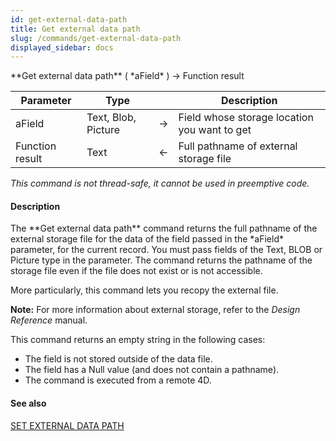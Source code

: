 ```yaml
---
id: get-external-data-path
title: Get external data path
slug: /commands/get-external-data-path
displayed_sidebar: docs
---
```


<!--REF #_command_.Get external data path.Syntax-->**Get external data path** ( *aField* ) -> Function result<!-- END REF-->
<!--REF #_command_.Get external data path.Params-->
| Parameter | Type |  | Description |
| --- | --- | --- | --- |
| aField | Text, Blob, Picture | &#8594;  | Field whose storage location you want to get |
| Function result | Text | &#8592; | Full pathname of external storage file |

<!-- END REF-->

*This command is not thread-safe, it cannot be used in preemptive code.*


#### Description 

<!--REF #_command_.Get external data path.Summary-->The **Get external data path** command returns the full pathname of the external storage file for the data of the field passed in the *aField* parameter, for the current record.<!-- END REF--> You must pass fields of the Text, BLOB or Picture type in the parameter. The command returns the pathname of the storage file even if the file does not exist or is not accessible.

More particularly, this command lets you recopy the external file.

**Note:** For more information about external storage, refer to the *Design Reference* manual.

 This command returns an empty string in the following cases:

* The field is not stored outside of the data file.
* The field has a Null value (and does not contain a pathname).
* The command is executed from a remote 4D.

#### See also 

[SET EXTERNAL DATA PATH](set-external-data-path.md)  